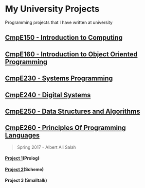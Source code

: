 # My University Projects
Programming projects that I have written at university

## [CmpE150 - Introduction to Computing](/cmpe150)

## [CmpE160 - Introduction to Object Oriented Programming](/cmpe160)

## [CmpE230 - Systems Programming](/cmpe230)

## [CmpE240 - Digital Systems](/cmpe240)

## [CmpE250 - Data Structures and Algorithms](/cmpe250)

## [CmpE260 - Principles Of Programming Languages](/cmpe260)
> Spring 2017 - Albert Ali Salah

#### [Project 1](/cmpe260/project1)(Prolog)
#### [Project 2](/cmpe260/project2)(Scheme)
#### Project 3 (Smalltalk)
